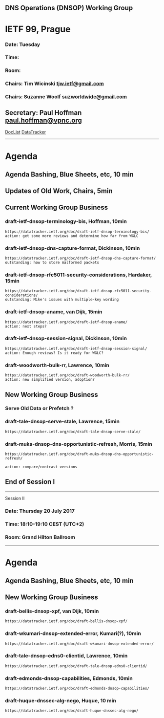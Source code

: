 ## DNS Operations (DNSOP) Working Group
# IETF 99, Prague

### Date: Tuesday 
### Time: 
### Room: 
### Chairs: Tim Wicinski <tjw.ietf@gmail.com>
### Chairs: Suzanne Woolf <suzworldwide@gmail.com>

## Secretary: Paul Hoffman <paul.hoffman@vpnc.org>

[DocList](https://svn.tools.ietf.org/svn/wg/dnsop/doclist.html)
[DataTracker](https://datatracker.ietf.org/wg/dnsop/documents/)

---
# Agenda
##  Agenda Bashing, Blue Sheets, etc,  10 min

## Updates of Old Work, Chairs, 5min

## Current Working Group Business

### draft-ietf-dnsop-terminology-bis, Hoffman, 10min
    https://datatracker.ietf.org/doc/draft-ietf-dnsop-terminology-bis/
    action: get some more reviews and determine how far from WGLC

### draft-ietf-dnsop-dns-capture-format, Dickinson, 10min
    https://datatracker.ietf.org/doc/draft-ietf-dnsop-dns-capture-format/
    outstanding: how to store malformed packets

### draft-ietf-dnsop-rfc5011-security-considerations, Hardaker, 15min
    https://datatracker.ietf.org/doc/draft-ietf-dnsop-rfc5011-security-considerations/
    outstanding: Mike's issues with multiple-key wording

### draft-ietf-dnsop-aname, van Dijk, 15min
    https://datatracker.ietf.org/doc/draft-ietf-dnsop-aname/
    action: next steps? 

### draft-ietf-dnsop-session-signal, Dickinson, 10min
    https://datatracker.ietf.org/doc/draft-ietf-dnsop-session-signal/
    action: Enough reviews? Is it ready for WGLC? 

### draft-woodworth-bulk-rr, Lawrence, 10min
    https://datatracker.ietf.org/doc/draft-woodworth-bulk-rr/
    action: new simplified version, adoption?

## New Working Group Business 

### Serve Old Data or Prefetch ?

### draft-tale-dnsop-serve-stale, Lawrence, 15min
    https://datatracker.ietf.org/doc/draft-tale-dnsop-serve-stale/
 
### draft-muks-dnsop-dns-opportunistic-refresh, Morris, 15min
    https://datatracker.ietf.org/doc/draft-muks-dnsop-dns-opportunistic-refresh/

    action: compare/contrast versions

## End of Session I
---
Session II

### Date: Thursday 20 July 2017
### Time: 18:10-19:10 CEST (UTC+2)
### Room: Grand Hilton Ballroom

---
# Agenda
##  Agenda Bashing, Blue Sheets, etc,  10 min

## New Working Group Business 

### draft-bellis-dnsop-xpf, van Dijk, 10min
    https://datatracker.ietf.org/doc/draft-bellis-dnsop-xpf/

### draft-wkumari-dnsop-extended-error, Kumari(?), 10min
    https://datatracker.ietf.org/doc/draft-wkumari-dnsop-extended-error/

### draft-tale-dnsop-edns0-clientid, Lawrence, 10min
    https://datatracker.ietf.org/doc/draft-tale-dnsop-edns0-clientid/

### draft-edmonds-dnsop-capabilities, Edmonds, 10min
    https://datatracker.ietf.org/doc/draft-edmonds-dnsop-capabilities/

### draft-huque-dnssec-alg-nego, Huque, 10 min
    https://datatracker.ietf.org/doc/draft-huque-dnssec-alg-nego/
